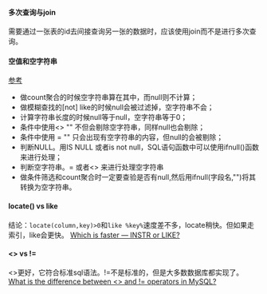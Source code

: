 #### 多次查询与join
需要通过一张表的id去间接查询另一张的数据时，应该使用join而不是进行多次查询。

#### 空值和空字符串
[参考](https://www.modb.pro/db/50440)
- 做count聚合的时候空字符串算在其中，而null则不计算；
- 做模糊查找的[not] like的时候null会被过滤掉，空字符串不会；
- 计算字符串长度的时候null等于null，空字符串等于0；
- 条件中使用<> "" 不但会剔除空字符串，同样null也会剔除；
- 条件中使用 = "" 只会出现有空字符串的内容，但null的会被剔除；
- 判断NULL。用IS NULL 或者is not null，SQL语句函数中可以使用ifnull()函数来进行处理；
- 判断空字符串。= 或者<> 来进行处理空字符串
- 做条件筛选和count聚合时一定要查验是否有null,然后用ifnull(字段名,"")将其转换为空字符串。

#### locate() vs like
结论：`locate(column,key)>0`和`like %key%`速度差不多，locate稍快。但如果走索引，like会更快。
[Which is faster — INSTR or LIKE?](https://stackoverflow.com/questions/2451608/which-is-faster-instr-or-like)

#### <> vs !=
<>更好，它符合标准sql语法。!=不是标准的，但是大多数数据库都实现了。
[What is the difference between <> and != operators in MySQL? ](https://stackoverflow.com/questions/14159569/what-is-the-difference-between-and-operators-in-mysql)